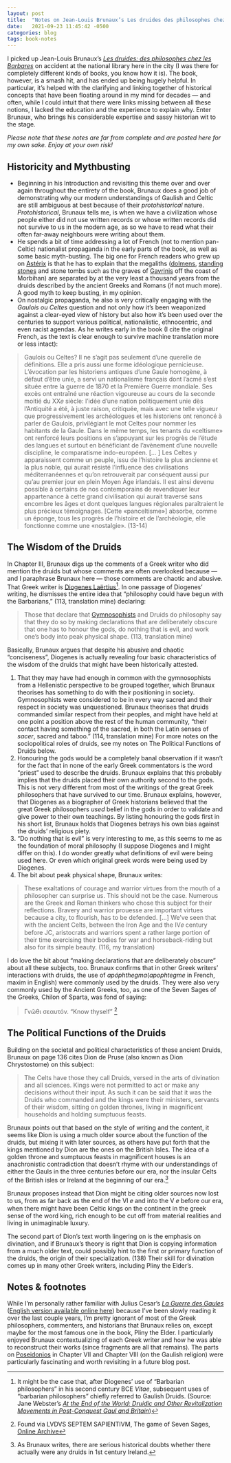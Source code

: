 ```yaml
---
layout: post
title:  "Notes on Jean-Louis Brunaux’s Les druides des philosophes chez les Barbares (Part 1)"
date:   2021-09-23 11:45:42 -0500
categories: blog
tags: book-notes
---
```


I picked up Jean-Louis Brunaux’s _[Les druides: des philosophes chez les Barbares](https://www.google.ca/books/edition/Les_druides/enT3rQEACAAJ?hl=fr)_ on accident at the national library here in the city (I was there for completely different kinds of books, you know how it is). The book, however, is a smash hit, and has ended up being hugely helpful. In particular, it’s helped with the clarifying and linking together of historical concepts that have been floating around in my mind for decades — and often, while I could intuit that there were links missing between all these notions, I lacked the education and the experience to explain why. Enter Brunaux, who brings his considerable expertise and sassy historian wit to the stage.

*Please note that these notes are far from complete and are posted here for my own sake. Enjoy at your own risk!*

## Historicity and Mythbusting
- Beginning in his Introduction and revisiting this theme over and over again throughout the entirety of the book, Brunaux does a good job of demonstrating why our modern understandings of Gaulish and Celtic are still ambiguous at best because of their *protohistorical* nature. *Protohistorical*, Brunaux tells me, is when we have a civilization whose people either did not use written records or whose written records did not survive to us in the modern age, as so we have to read what their often far-away neighbours were writing about them.
- He spends a bit of time addressing a lot of French (not to mention pan-Celtic) nationalist propaganda in the early parts of the book, as well as some basic myth-busting. The big one for French readers who grew up on [Astérix](https://fr.wikipedia.org/wiki/Panoramix) is that he has to explain that the megaliths ([dolmens](https://en.wikipedia.org/wiki/Poulnabrone_dolmen), [standing stones](https://en.wikipedia.org/wiki/Carnac) and stone tombs such as the graves of [Gavrinis](https://en.wikipedia.org/wiki/Gavrinis) off the coast of Morbihan) are separated by at the very least a thousand years from the druids described by the ancient Greeks and Romans (if not much more). A good myth to keep busting, in my opinion.
- On nostalgic propaganda, he also is very critically engaging with the _Gaulois ou Celtes_ question and not only how it’s been weaponized against a clear-eyed view of history but also how it’s been used over the centuries to support various political, nationalistic, ethnocentric, and even racist agendas. As he writes early in the book (I cite the original French, as the text is clear enough to survive machine translation more or less intact):

> Gaulois ou Celtes? Il ne s’agit pas seulement d’une querelle de définitions. Elle a pris aussi une forme idéologique pernicieuse. L’évocation par les historiens antiques d’une Gaule homogène, à défaut d’être unie, a servi un nationalisme français dont l’acmé s’est située entre la guerre de 1870 et la Première Guerre mondiale. Ses excès ont entraîné une réaction vigoureuse au cours de la seconde moitié du XX𝑒 siècle: l’idée d’une nation politiquement unie dès l’Antiquité a été, à juste raison, critiquée, mais avec une telle vigueur que progressivement les archéologues et les historiens ont renoncé à parler de Gaulois, privilégiant le mot Celtes pour nommer les habitants de la Gaule. Dans le même temps, les tenants du «celtisme» ont renforcé leurs positions en s’appuyant sur les progrès de l’étude des langues et surtout en bénéficiant de l’avènement d’une nouvelle discipline, le comparatisme indo-européen. [… ] Les Celtes y apparaissent comme un peuple, issu de l’histoire la plus ancienne et la plus noble, qui aurait résisté l’influence des civilisations méditerranéennes et qu’on retrouverait par conséquent aussi pur qu’au premier jour en plein Moyen Âge irlandais. Il est ainsi devenu possible à certains de nos contemporains de revendiquer leur appartenance à cette grand civilisation qui aurait traversé sans encombre les âges et dont quelques langues régionales paraîtraient le plus précieux témoignages. [Cette «panceltisme»] absorbe, comme un éponge, tous les progrès de l’histoire et de l’archéologie, elle fonctionne comme une «nostalgie». (13-14)

## The Wisdom of the Druids
In Chapter III, Brunaux digs up the comments of a Greek writer who did mention the druids but whose comments are often overlooked because — and I paraphrase Brunaux here — those comments are chaotic and abusive. That Greek writer is [Diogenes Laërtius](https://en.wikipedia.org/wiki/Diogenes_La%C3%ABrtius)[^1]. In one passage of Diogenes’ writing, he dismisses the entire idea that “philosophy could have begun with the Barbarians,” (113, translation mine) declaring: 

> Those that declare that [Gymnosophists](https://en.wikipedia.org/wiki/Gymnosophists) and Druids do philosophy say that they do so by making declarations that are deliberately obscure that one has to honour the gods, do nothing that is evil, and work one’s body into peak physical shape. (113, translation mine) 

Basically, Brunaux argues that despite his abusive and chaotic “conciseness”, Diogenes is actually revealing four basic characteristics of the wisdom of the druids that might have been historically attested. 

1. That they may have had enough in common with the gymnosophists from a Hellenistic perspective to be grouped together, which Brunaux theorises has something to do with their positioning in society. Gymnosophists were considered to be in every way sacred and their respect in society was unquestioned. Brunaux theorises that druids commanded similar respect from their peoples, and might have held at one point a position above the rest of the human community, “their contact having something of the sacred, in both the Latin senses of _sacer_, sacred and taboo.” (114, translation mine) For more notes on the sociopolitical roles of druids, see my notes on The Political Functions of Druids below.
2. Honouring the gods would be a completely banal observation if it wasn’t for the fact that in none of the early Greek commentators is the word “priest” used to describe the druids. Brunaux explains that this probably implies that the druids placed their own authority second to the gods. This is not very different from most of the writings of the great Greek philosophers that have survived to our time. Brunaux explains, however, that Diogenes as a biographer of Greek historians believed that the great Greek philosophers _used_ belief in the gods in order to validate and give power to their own teachings. By listing honouring the gods first in his short list, Brunaux holds that Diogenes betrays his own bias against the druids’ religious piety. 
3. “Do nothing that is evil” is very interesting to me, as this seems to me as the foundation of moral philosophy (I suppose Diogenes and I might differ on this). I do wonder greatly what definitions of evil were being used here. Or even which original greek words were being used by Diogenes.
4. The bit about peak physical shape, Brunaux writes:
> These exaltations of courage and warrior virtues from the mouth of a philosopher can surprise us. This should not be the case. Numerous are the Greek and Roman thinkers who chose this subject for their reflections. Bravery and warrior prouesse are important virtues because a city, to flourish, has to be defended. […] We’ve seen that with the ancient Celts, between the Iron Age and the IV𝑒 century before JC, aristocrats and warriors spent a rather large portion of their time exercising their bodies for war and horseback-riding but also for its simple beauty. (116, my translation) 

I do love the bit about “making declarations that are deliberately obscure” about all these subjects, too. Brunaux confirms that in other Greek writers’ interactions with druids, the use of _apóphthegma_(_apophtegme_ in French, maxim in English) were commonly used by the druids. They were also very commonly used by the Ancient Greeks, too, as one of the Seven Sages of the Greeks, Chilon of Sparta, was fond of saying:

> Γνῶθι σεαυτόν. “Know thyself” [^2]
## The Political Functions of the Druids
Building on the societal and political characteristics of these ancient Druids, Brunaux on page 136 cites Dion de Pruse (also known as Dion Chrystostome) on this subject:

> The Celts have those they call Druids, versed in the arts of divination and all sciences. Kings were not permitted to act or make any decisions without their input. As such it can be said that it was the Druids who commanded and the kings were their ministers, servants of their wisdom, sitting on golden thrones, living in magnificent households and holding sumptuous feasts.

Brunaux points out that based on the style of writing and the content, it seems like Dion is using a much older source about the function of the druids, but mixing it with later sources, as others have put forth that the kings mentioned by Dion are the ones on the British Isles. The idea of a golden throne and sumptuous feasts in magnificent houses is an anachronistic contradiction that doesn’t rhyme with our understandings of either the Gauls in the three centuries before our era, nor the insular Celts of the British isles or Ireland at the beginning of our era.[^3]

Brunaux proposes instead that Dion might be citing older sources now lost to us, from as far back as the end of the VI 𝑒 and into the V 𝑒 before our era, when there might have been Celtic kings on the continent in the greek sense of the word king, rich enough to be cut off from material realities and living in unimaginable luxury. 

The second part of Dion’s text worth lingering on is the emphasis on divination, and if Brunaux’s theory is right that Dion is copying information from a much older text, could possibly hint to the first or primary function of the druids, the origin of their specialization. (138) Their skill for divination comes up in many other Greek writers, including Pliny the Elder’s. 
## Notes & footnotes
While I’m personally rather familiar with Julius Cesar’s _[La Guerre des Gaules](https://fr.wikisource.org/wiki/La_Guerre_des_Gaules)_ ([English version available online here](https://en.wikisource.org/wiki/Commentaries_on_the_Gallic_War)) because I’ve been slowly reading it over the last couple years, I’m pretty ignorant of most of the Greek philosophers, commenters, and historians that Brunaux relies on, except maybe for the most famous one in the book, Pliny the Elder. I particularly enjoyed Brunaux contextualizing of each Greek writer and how he was able to reconstruct their works (since fragments are all that remains). The parts on [Poseidonios](https://en.wikipedia.org/wiki/Posidonius) in Chapter VII and Chapter VIII (on the Gaulish religion) were particularly fascinating and worth revisiting in a future blog post.

[^1]: It might be the case that, after Diogenes’ use of “Barbarian philosophers” in his second century BCE _Vitae_, subsequent uses of “barbarian philosophers” chiefly referred to Gaulish Druids. (Source: Jane Webster’s [_At the End of the World: Druidic and Other Revitalization Movements in Post-Conquest Gaul and Britain_](https://www.jstor.org/stable/526671))
[^2]: Found via LVDVS SEPTEM SAPIENTIVM, The game of Seven Sages, [Online Archive](http://archive.wikiwix.com/cache/index2.php?url=http%3A%2F%2Fwww.noctes-gallicanae.fr%2FAusone%2FLudus%2520sapientium.htm) 
[^3]: As Brunaux writes, there are serious historical doubts whether there actually were any druids in 1st century Ireland.